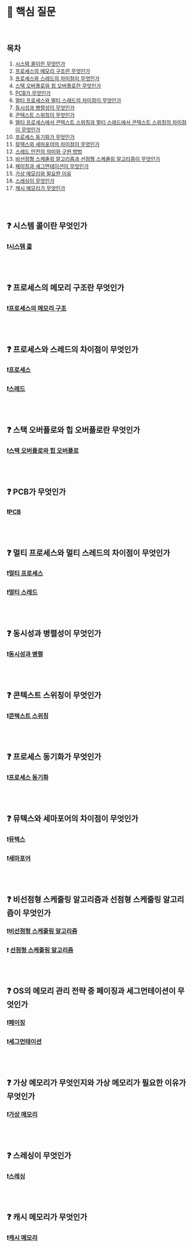 
# 📌 핵심 질문

<br/>

## 목차
1. [시스템 콜이란 무엇인가](#-시스템-콜이란-무엇인가)
2. [프로세스의 메모리 구조란 무엇인가](#-프로세스의-메모리-구조란-무엇인가)
3. [프로세스와 스레드의 차이점이 무엇인가](#-프로세스와-스레드의-차이점이-무엇인가)
4. [스택 오버플로와 힙 오버플로란 무엇인가](#-스택-오버플로와-힙-오버플로란-무엇인가)
5. [PCB가 무엇인가](#-pcb가-무엇인가)
6. [멀티 프로세스와 멀티 스레드의 차이점이 무엇인가](#-멀티-프로세스와-멀티-스레드의-차이점이-무엇인가)
7. [동시성과 병렬성이 무엇인가](#-동시성과-병렬성이-무엇인가)
8. [콘텍스트 스위칭이 무엇인가](#-콘텍스트-스위칭이-무엇인가)
9. [멀티 프로세스에서 콘텍스트 스위칭과 멀티 스레드에서 콘텍스트 스위칭의 차이점이 무엇인가](#-멀티-프로세스에서-콘텍스트-스위칭과-멀티-스레드에서-콘텍스트-스위칭의-차이점이-무엇인가)
10. [프로세스 동기화가 무엇인가](#-프로세스-동기화가-무엇인가)
11. [뮤텍스와 세마포어의 차이점이 무엇인가](#-뮤텍스와-세마포어의-차이점이-무엇인가)
12. [스레드 안전의 의미와 구현 방법](#-스레드-안전의-의미와-구현-방법)
13. [비선점형 스케줄링 알고리즘과 선점형 스케줄링 알고리즘이 무엇인가](#-비선점형-스케줄링-알고리즘과-선점형-스케줄링-알고리즘이-무엇인가)
14. [페이징과 세그먼테이션이 무엇인가](#-페이징과-세그먼테이션이-무엇인가)
15. [가상 메모리와 필요한 이유](#-가상-메모리와-필요한-이유)
16. [스레싱이 무엇인가](#-스레싱이-무엇인가)
17. [캐시 메모리가 무엇인가](#-캐시-메모리가-무엇인가)

<br/><br/>

## ❓ 시스템 콜이란 무엇인가

### ❗[시스템 콜](https://github.com/kwonboryong/CS_study/blob/main/CS_study/1.%20%EC%9A%B4%EC%98%81%EC%B2%B4%EC%A0%9C(Operating%20System)/1.1%20%EC%9A%B4%EC%98%81%EC%B2%B4%EC%A0%9C.md#%EF%B8%8F-%EC%8B%9C%EC%8A%A4%ED%85%9C-%EC%BD%9Csystem-call)

<br/><br/>

## ❓ 프로세스의 메모리 구조란 무엇인가

### ❗[프로세스의 메모리 구조](https://github.com/kwonboryong/CS_study/blob/main/CS_study/1.%20%EC%9A%B4%EC%98%81%EC%B2%B4%EC%A0%9C(Operating%20System)/1.2%20%ED%94%84%EB%A1%9C%EC%84%B8%EC%8A%A4.md#%EF%B8%8F-%ED%94%84%EB%A1%9C%EC%84%B8%EC%8A%A4-%EB%A9%94%EB%AA%A8%EB%A6%AC-%EC%98%81%EC%97%AD-%EA%B5%AC%EC%A1%B0process)

<br/><br/>

## ❓ 프로세스와 스레드의 차이점이 무엇인가

### ❗[프로세스](https://github.com/kwonboryong/CS_study/blob/main/CS_study/1.%20%EC%9A%B4%EC%98%81%EC%B2%B4%EC%A0%9C(Operating%20System)/1.2%20%ED%94%84%EB%A1%9C%EC%84%B8%EC%8A%A4.md#%EF%B8%8F-%ED%94%84%EB%A1%9C%EC%84%B8%EC%8A%A4process)

### ❗[스레드](https://github.com/kwonboryong/CS_study/blob/main/CS_study/1.%20%EC%9A%B4%EC%98%81%EC%B2%B4%EC%A0%9C(Operating%20System)/1.2%20%ED%94%84%EB%A1%9C%EC%84%B8%EC%8A%A4.md#%EF%B8%8F-%EC%8A%A4%EB%A0%88%EB%93%9Cthread)

<br/><br/>

## ❓ 스택 오버플로와 힙 오버플로란 무엇인가

### ❗[스택 오버플로와 힙 오버플로](https://github.com/kwonboryong/CS_study/blob/main/CS_study/1.%20%EC%9A%B4%EC%98%81%EC%B2%B4%EC%A0%9C(Operating%20System)/1.2%20%ED%94%84%EB%A1%9C%EC%84%B8%EC%8A%A4.md#%EF%B8%8F-%ED%94%84%EB%A1%9C%EC%84%B8%EC%8A%A4-%EB%A9%94%EB%AA%A8%EB%A6%AC-%EC%98%81%EC%97%AD-%EA%B5%AC%EC%A1%B0process)

<br/><br/>

## ❓ PCB가 무엇인가

### ❗[PCB](https://github.com/kwonboryong/CS_study/blob/main/CS_study/1.%20%EC%9A%B4%EC%98%81%EC%B2%B4%EC%A0%9C(Operating%20System)/1.2%20%ED%94%84%EB%A1%9C%EC%84%B8%EC%8A%A4.md#%EF%B8%8F-pcb-process-control-block-%ED%94%84%EB%A1%9C%EC%84%B8%EC%8A%A4-%EC%A0%9C%EC%96%B4-%EB%B8%94%EB%A1%9D)

<br/><br/>

## ❓ 멀티 프로세스와 멀티 스레드의 차이점이 무엇인가

### ❗[멀티 프로세스](https://github.com/kwonboryong/CS_study/blob/main/CS_study/1.%20%EC%9A%B4%EC%98%81%EC%B2%B4%EC%A0%9C(Operating%20System)/1.2%20%ED%94%84%EB%A1%9C%EC%84%B8%EC%8A%A4.md#%EF%B8%8F-%EB%A9%80%ED%8B%B0-%ED%94%84%EB%A1%9C%EC%84%B8%EC%8A%A4-multi-process)

### ❗[멀티 스레드](https://github.com/kwonboryong/CS_study/blob/main/CS_study/1.%20%EC%9A%B4%EC%98%81%EC%B2%B4%EC%A0%9C(Operating%20System)/1.2%20%ED%94%84%EB%A1%9C%EC%84%B8%EC%8A%A4.md#%EF%B8%8F-%EB%A9%80%ED%8B%B0-%EC%8A%A4%EB%A0%88%EB%93%9C-multi-thread)

<br/><br/>

## ❓ 동시성과 병렬성이 무엇인가

### ❗[동시성과 병렬](https://github.com/kwonboryong/CS_study/blob/main/CS_study/1.%20%EC%9A%B4%EC%98%81%EC%B2%B4%EC%A0%9C(Operating%20System)/1.2%20%ED%94%84%EB%A1%9C%EC%84%B8%EC%8A%A4.md#-%EB%8F%99%EC%8B%9C%EC%84%B1concurrency)

<br/><br/>

## ❓ 콘텍스트 스위칭이 무엇인가

### ❗[콘텍스트 스위칭](https://github.com/kwonboryong/CS_study/blob/main/CS_study/1.%20%EC%9A%B4%EC%98%81%EC%B2%B4%EC%A0%9C(Operating%20System)/1.2%20%ED%94%84%EB%A1%9C%EC%84%B8%EC%8A%A4.md#-%EC%BD%98%ED%85%8D%EC%8A%A4%ED%8A%B8-%EC%8A%A4%EC%9C%84%EC%B9%AD)

<br/><br/>

## ❓ 프로세스 동기화가 무엇인가

### ❗[프로세스 동기화](https://github.com/kwonboryong/CS_study/blob/main/CS_study/1.%20%EC%9A%B4%EC%98%81%EC%B2%B4%EC%A0%9C(Operating%20System)/1.2%20%ED%94%84%EB%A1%9C%EC%84%B8%EC%8A%A4.md#-%ED%94%84%EB%A1%9C%EC%84%B8%EC%8A%A4-%EB%8F%99%EA%B8%B0%ED%99%94)

<br/><br/>

## ❓ 뮤텍스와 세마포어의 차이점이 무엇인가

### ❗[뮤텍스](https://github.com/kwonboryong/CS_study/blob/main/CS_study/1.%20%EC%9A%B4%EC%98%81%EC%B2%B4%EC%A0%9C(Operating%20System)/1.2%20%ED%94%84%EB%A1%9C%EC%84%B8%EC%8A%A4.md#%EF%B8%8F-%EB%AE%A4%ED%85%8D%EC%8A%A4-mutex)

### ❗[세마포어](https://github.com/kwonboryong/CS_study/blob/main/CS_study/1.%20%EC%9A%B4%EC%98%81%EC%B2%B4%EC%A0%9C(Operating%20System)/1.2%20%ED%94%84%EB%A1%9C%EC%84%B8%EC%8A%A4.md#%EF%B8%8F-%EC%84%B8%EB%A7%88%ED%8F%AC%EC%96%B4-semaphore)

<br/><br/>

## ❓ 비선점형 스케줄링 알고리즘과 선점형 스케줄링 알고리즘이 무엇인가

### ❗[비선점형 스케줄링 알고리즘](https://github.com/kwonboryong/CS_study/blob/main/CS_study/1.%20%EC%9A%B4%EC%98%81%EC%B2%B4%EC%A0%9C(Operating%20System)/1.3%20%EC%8A%A4%EC%BC%80%EC%A4%84%EB%A7%81.md#%EF%B8%8F-%EB%B9%84%EC%84%A0%EC%A0%90%ED%98%95-non-preemptive-scheduling)

### ❗ [선점형 스케줄링 알고리즘](https://github.com/kwonboryong/CS_study/blob/main/CS_study/1.%20%EC%9A%B4%EC%98%81%EC%B2%B4%EC%A0%9C(Operating%20System)/1.3%20%EC%8A%A4%EC%BC%80%EC%A4%84%EB%A7%81.md#%EF%B8%8F-%EC%84%A0%EC%A0%90%ED%98%95-preemptive-scheduling)

<br/><br/>

## ❓ OS의 메모리 관리 전략 중 페이징과 세그먼테이션이 무엇인가

### ❗[페이징](https://github.com/kwonboryong/CS_study/blob/main/CS_study/1.%20%EC%9A%B4%EC%98%81%EC%B2%B4%EC%A0%9C(Operating%20System)/1.4%20%EB%A9%94%EB%AA%A8%EB%A6%AC%20%EA%B4%80%EB%A6%AC%20%EC%A0%84%EB%9E%B5.md#%EF%B8%8F-%ED%8E%98%EC%9D%B4%EC%A7%95paging)

### ❗[세그먼테이션](https://github.com/kwonboryong/CS_study/blob/main/CS_study/1.%20%EC%9A%B4%EC%98%81%EC%B2%B4%EC%A0%9C(Operating%20System)/1.4%20%EB%A9%94%EB%AA%A8%EB%A6%AC%20%EA%B4%80%EB%A6%AC%20%EC%A0%84%EB%9E%B5.md#%EF%B8%8F-%EC%84%B8%EA%B7%B8%EB%A8%BC%ED%85%8C%EC%9D%B4%EC%85%98segmentation)

<br/><br/>

## ❓ 가상 메모리가 무엇인지와 가상 메모리가 필요한 이유가 무엇인가

### ❗[가상 메모리](https://github.com/kwonboryong/CS_study/blob/main/CS_study/1.%20%EC%9A%B4%EC%98%81%EC%B2%B4%EC%A0%9C(Operating%20System)/1.5%20%EA%B0%80%EC%83%81%20%EB%A9%94%EB%AA%A8%EB%A6%AC.md#-%EA%B0%80%EC%83%81-%EB%A9%94%EB%AA%A8%EB%A6%ACvirtual-memory)

<br/><br/>

## ❓ 스레싱이 무엇인가

### ❗[스레싱](https://github.com/kwonboryong/CS_study/blob/main/CS_study/1.%20%EC%9A%B4%EC%98%81%EC%B2%B4%EC%A0%9C(Operating%20System)/1.5%20%EA%B0%80%EC%83%81%20%EB%A9%94%EB%AA%A8%EB%A6%AC.md#-%EC%8A%A4%EB%A0%88%EC%8B%B1thrashing)

<br/><br/>

## ❓ 캐시 메모리가 무엇인가

### ❗[캐시 메모리](https://github.com/kwonboryong/CS_study/blob/main/CS_study/1.%20%EC%9A%B4%EC%98%81%EC%B2%B4%EC%A0%9C(Operating%20System)/1.6%20%EC%BA%90%EC%8B%9C%20%EB%A9%94%EB%AA%A8%EB%A6%AC.md#%EF%B8%8F-%EC%BA%90%EC%8B%9C-%EB%A9%94%EB%AA%A8%EB%A6%ACcache-memory)

<br/><br/>
